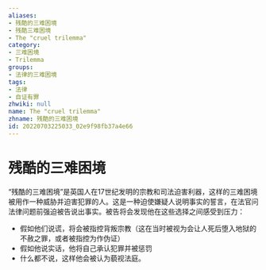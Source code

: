 ```yaml
---
aliases:
- 残酷的三难困境
- 残酷三难困境
- The "cruel trilemma"
category:
- 三难困境
- Trilemma
groups:
- 法律的三难困境
tags:
- 法律
- 自证有罪
zhwiki: null
name: The "cruel trilemma"
zhname: 残酷的三难困境
id: 20220703225033_02e9f98fb37a4e66
---
```


# 残酷的三难困境

“残酷的三难困境”是英国人在17世纪发明的宗教和司法迫害利器，这样的三难困境被用作一种威胁并迫害犯罪的人。这是一种迫使嫌疑人说明事实的誓言，在法官问法律问题前强迫被告说出事实。被告将会发现他在这些选择之间感受到压力：

* 假如他们说谎，将会被指控背叛宗教（这在当时被视为会让人死后堕入地狱的不赦之罪，或者被指控为作伪证）
* 假如他说实话，他将自己承认犯罪并被惩罚
* 什么都不说，这样他会被认为藐视法庭。
